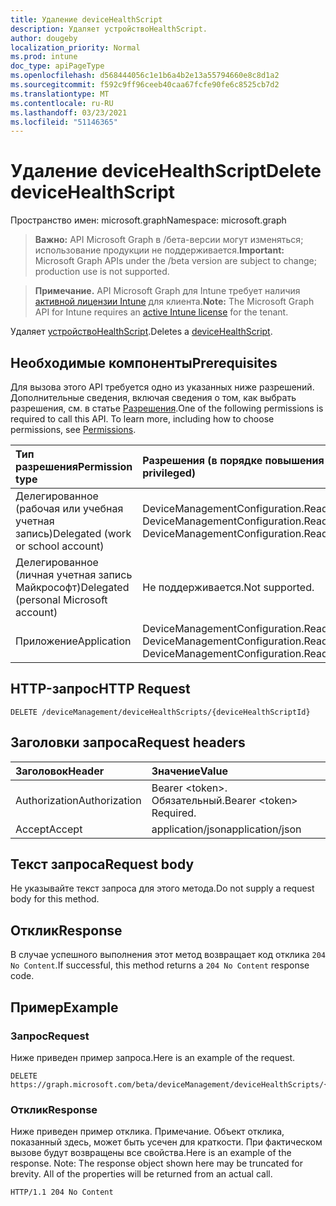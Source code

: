 ```yaml
---
title: Удаление deviceHealthScript
description: Удаляет устройствоHealthScript.
author: dougeby
localization_priority: Normal
ms.prod: intune
doc_type: apiPageType
ms.openlocfilehash: d568444056c1e1b6a4b2e13a55794660e8c8d1a2
ms.sourcegitcommit: f592c9ff96ceeb40caa67fcfe90fe6c8525cb7d2
ms.translationtype: MT
ms.contentlocale: ru-RU
ms.lasthandoff: 03/23/2021
ms.locfileid: "51146365"
---
```

# <a name="delete-devicehealthscript"></a><span data-ttu-id="9569c-103">Удаление deviceHealthScript</span><span class="sxs-lookup"><span data-stu-id="9569c-103">Delete deviceHealthScript</span></span>

<span data-ttu-id="9569c-104">Пространство имен: microsoft.graph</span><span class="sxs-lookup"><span data-stu-id="9569c-104">Namespace: microsoft.graph</span></span>

> <span data-ttu-id="9569c-105">**Важно:** API Microsoft Graph в /бета-версии могут изменяться; использование продукции не поддерживается.</span><span class="sxs-lookup"><span data-stu-id="9569c-105">**Important:** Microsoft Graph APIs under the /beta version are subject to change; production use is not supported.</span></span>

> <span data-ttu-id="9569c-106">**Примечание.** API Microsoft Graph для Intune требует наличия [активной лицензии Intune](https://go.microsoft.com/fwlink/?linkid=839381) для клиента.</span><span class="sxs-lookup"><span data-stu-id="9569c-106">**Note:** The Microsoft Graph API for Intune requires an [active Intune license](https://go.microsoft.com/fwlink/?linkid=839381) for the tenant.</span></span>

<span data-ttu-id="9569c-107">Удаляет [устройствоHealthScript](../resources/intune-devices-devicehealthscript.md).</span><span class="sxs-lookup"><span data-stu-id="9569c-107">Deletes a [deviceHealthScript](../resources/intune-devices-devicehealthscript.md).</span></span>

## <a name="prerequisites"></a><span data-ttu-id="9569c-108">Необходимые компоненты</span><span class="sxs-lookup"><span data-stu-id="9569c-108">Prerequisites</span></span>
<span data-ttu-id="9569c-p101">Для вызова этого API требуется одно из указанных ниже разрешений. Дополнительные сведения, включая сведения о том, как выбрать разрешения, см. в статье [Разрешения](/graph/permissions-reference).</span><span class="sxs-lookup"><span data-stu-id="9569c-p101">One of the following permissions is required to call this API. To learn more, including how to choose permissions, see [Permissions](/graph/permissions-reference).</span></span>

|<span data-ttu-id="9569c-111">Тип разрешения</span><span class="sxs-lookup"><span data-stu-id="9569c-111">Permission type</span></span>|<span data-ttu-id="9569c-112">Разрешения (в порядке повышения привилегий)</span><span class="sxs-lookup"><span data-stu-id="9569c-112">Permissions (from least to most privileged)</span></span>|
|:---|:---|
|<span data-ttu-id="9569c-113">Делегированное (рабочая или учебная учетная запись)</span><span class="sxs-lookup"><span data-stu-id="9569c-113">Delegated (work or school account)</span></span>|<span data-ttu-id="9569c-114">DeviceManagementConfiguration.Read.All, DeviceManagementConfiguration.ReadWrite.All</span><span class="sxs-lookup"><span data-stu-id="9569c-114">DeviceManagementConfiguration.Read.All, DeviceManagementConfiguration.ReadWrite.All</span></span>|
|<span data-ttu-id="9569c-115">Делегированное (личная учетная запись Майкрософт)</span><span class="sxs-lookup"><span data-stu-id="9569c-115">Delegated (personal Microsoft account)</span></span>|<span data-ttu-id="9569c-116">Не поддерживается.</span><span class="sxs-lookup"><span data-stu-id="9569c-116">Not supported.</span></span>|
|<span data-ttu-id="9569c-117">Приложение</span><span class="sxs-lookup"><span data-stu-id="9569c-117">Application</span></span>|<span data-ttu-id="9569c-118">DeviceManagementConfiguration.Read.All, DeviceManagementConfiguration.ReadWrite.All</span><span class="sxs-lookup"><span data-stu-id="9569c-118">DeviceManagementConfiguration.Read.All, DeviceManagementConfiguration.ReadWrite.All</span></span>|

## <a name="http-request"></a><span data-ttu-id="9569c-119">HTTP-запрос</span><span class="sxs-lookup"><span data-stu-id="9569c-119">HTTP Request</span></span>
<!-- {
  "blockType": "ignored"
}
-->
``` http
DELETE /deviceManagement/deviceHealthScripts/{deviceHealthScriptId}
```

## <a name="request-headers"></a><span data-ttu-id="9569c-120">Заголовки запроса</span><span class="sxs-lookup"><span data-stu-id="9569c-120">Request headers</span></span>
|<span data-ttu-id="9569c-121">Заголовок</span><span class="sxs-lookup"><span data-stu-id="9569c-121">Header</span></span>|<span data-ttu-id="9569c-122">Значение</span><span class="sxs-lookup"><span data-stu-id="9569c-122">Value</span></span>|
|:---|:---|
|<span data-ttu-id="9569c-123">Authorization</span><span class="sxs-lookup"><span data-stu-id="9569c-123">Authorization</span></span>|<span data-ttu-id="9569c-124">Bearer &lt;token&gt;. Обязательный.</span><span class="sxs-lookup"><span data-stu-id="9569c-124">Bearer &lt;token&gt; Required.</span></span>|
|<span data-ttu-id="9569c-125">Accept</span><span class="sxs-lookup"><span data-stu-id="9569c-125">Accept</span></span>|<span data-ttu-id="9569c-126">application/json</span><span class="sxs-lookup"><span data-stu-id="9569c-126">application/json</span></span>|

## <a name="request-body"></a><span data-ttu-id="9569c-127">Текст запроса</span><span class="sxs-lookup"><span data-stu-id="9569c-127">Request body</span></span>
<span data-ttu-id="9569c-128">Не указывайте текст запроса для этого метода.</span><span class="sxs-lookup"><span data-stu-id="9569c-128">Do not supply a request body for this method.</span></span>

## <a name="response"></a><span data-ttu-id="9569c-129">Отклик</span><span class="sxs-lookup"><span data-stu-id="9569c-129">Response</span></span>
<span data-ttu-id="9569c-130">В случае успешного выполнения этот метод возвращает код отклика `204 No Content`.</span><span class="sxs-lookup"><span data-stu-id="9569c-130">If successful, this method returns a `204 No Content` response code.</span></span>

## <a name="example"></a><span data-ttu-id="9569c-131">Пример</span><span class="sxs-lookup"><span data-stu-id="9569c-131">Example</span></span>

### <a name="request"></a><span data-ttu-id="9569c-132">Запрос</span><span class="sxs-lookup"><span data-stu-id="9569c-132">Request</span></span>
<span data-ttu-id="9569c-133">Ниже приведен пример запроса.</span><span class="sxs-lookup"><span data-stu-id="9569c-133">Here is an example of the request.</span></span>
``` http
DELETE https://graph.microsoft.com/beta/deviceManagement/deviceHealthScripts/{deviceHealthScriptId}
```

### <a name="response"></a><span data-ttu-id="9569c-134">Отклик</span><span class="sxs-lookup"><span data-stu-id="9569c-134">Response</span></span>
<span data-ttu-id="9569c-p102">Ниже приведен пример отклика. Примечание. Объект отклика, показанный здесь, может быть усечен для краткости. При фактическом вызове будут возвращены все свойства.</span><span class="sxs-lookup"><span data-stu-id="9569c-p102">Here is an example of the response. Note: The response object shown here may be truncated for brevity. All of the properties will be returned from an actual call.</span></span>
``` http
HTTP/1.1 204 No Content
```




